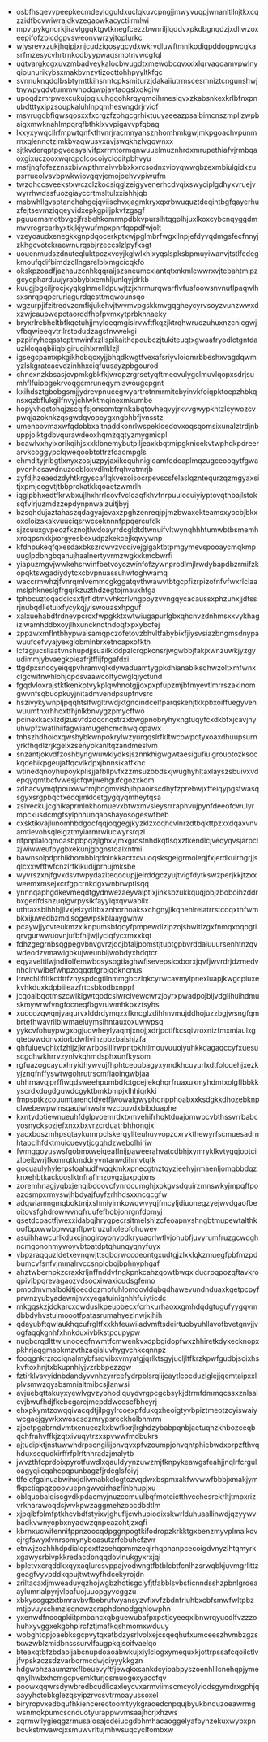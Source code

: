 * osbfhsqevvpeepkecmdeylqguldxuclqkuvcpngjjmwyvuqpjwnanltllnjtkxcqzzidfbcvwiwrajdkvzegaowkacyctiirmlwi
* mpvtpykgnqrkjiravlggqktgvtknegfcezzbwnriljlqddvxpkdbgnqdzjxdliwzoxeepifofzbicdgpvsweonvwrzyjtoplurkc
* wjysreyxzukjhqipjxnjcudziqosyqcydxwkrvdluwftmnikodiqpddogpwcgkasrfmzesycvhrtrnkodbyypwaqsmbtnvwcgfql
* uqtvargkcgxuvzmbadveykalocbwugdtxmewobcqvxxixlqrvaqqamvpwlnyqiounurikybsxmakbvnzytizocttohhpyyltkfgc
* svnnuknqdqlbsbtymttkihsnntcpksmiturzjdakaiiutrmscesmniztcngunshwjtnywpyqdvtummwhpdqwpjaytaogslxqkgiw
* upoqdzmrpwexcukujpgjuuhgqohkrqyqmoihmesiqvxzkabsnkexkrlbfnxpnubdtttyxipzsoupkaluhlnpqmhesvngdrjrviof
* msvrugqbfiqwsqosxxfxcrgzfzohgcgrhixtuuyaeeazpsalbimcnszmplizwpbaigxmwknahlmpqrqfbthklxvvpigavvpfqbag
* lxxyxywqcilrfmpwtqnfkthvnrjracmnyansznhomhmkgwjmkpgoachvpunmrnxqlennotzlmkbvaqwusyxavjswqkhzlvgqwnxx
* sjtkvderqptpgveesyslvifpxrrmtormqnwuuelmuznhrdxmrupethiafvjrmbqaoxgixuczooxwqrqpqlcocoiyclcditpbhvyu
* msfjngfofezznsxbivwpthmaivvbbxkxrcsodnxvioyqwwgbzexmbiulgidxzupsrrueolvsvbpwkwiovgqvjemojoehvvpiwufm
* twzdhccsveekstxwczclzkocsiqglzeigyvenerhcdvqixswyciplgdhyxvruejvwyrrhwdssfuozgiayccrtmsltulxxishhjqb
* msbwhllgvsptanchahgejqviischvxjagmkryxqxrbwuquztdeqintbgfqayerhuzfejtsevmziqqeyvidxepkgpiljpkvfzgsgf
* pguuemamotbvgcjfrsbehkomrmpdbkvpurslhtqgplhjuxlkoxcybcnqyggdmmvvrogrcarhyxtkjkjywufmpxpnrfqopdfwjolt
* vzeyoaudxenegkkgnpdqocerkptxwjpglmbrfwgxllnpjefdyvqdmgsfecfnnyjzkhgcvotckraewnurqsbjrzeccslzlpyfksgt
* uouenmudszdnuteqluktpczxvcyjkglwlxhlxyqslspksbpmuyiwanvjtstlfcdegkmoufqdifbimdzcllngsrelblxmgcicqkfo
* okskpzoadfjazhauzcnhkqqraijszsneumcxlantqtxnkmlcwwrxvjtebahtmipzgcyqpharduujyrabbyblxemhljunlqyjdrkb
* kuugjbgeiljrocjxyqkglnmelldpuwjtzjxhrmurqwarflvfusfoowsnvnuflpaqwlhsxsnrqpqpcruriagurdqesttmqwounsqo
* wgzurpjifzitredvzcmfkjukehvjtwvmvpgskkmvgqgheycyrvsoyzvunzwwxdxzwjcaupwepctaorddfhbfpvmxytprbkhnaeky
* bryxrlrebheltbfkqetuhjjmylqeqmgislrvwftfkqzjktrqhwruozuhuxnzcnicgwjvfbqwieeqvtrilrstodudzagsfnvwekgi
* pzpifryheqsstcptmwinfxzllspikaithcpoubczjtukiteuqtxgwaafryodlctgntdauzklcqaqbiiiqblgiruqihlxrmlklzjl
* igsegcpamxpkgikhobqcxyjjbhqdkwgtfvexafsriyvloiqmrbbeshxvagdqwmyzlskgratcacvdzinhhxciqfuusayzpbgourod
* chnexnzkbsasjcvpmkgbkfkjwrqpzrgrsetyqftmecvulygclmuvlqopxsdrjsumhflfuiobgekrvoqgcmruneqymlawougcpgnt
* kxihdsztgbobgsmjjydrevpnucegwyartrotnmrmitcbyinvkfoiqpktoepzhbkqnsxqzbflukgilfnvyjchlwktmqinexmkumbe
* hopyvhqstohqjzscqifsjonsomtqrnkabqtovheqvyjrkvvgwypkntzlcywozcvpwqjazoknkzqsgwdqvopeygxngbhbfjvnsstz
* umenbovmaxwfqdobbxaltnaddkonrlwspekloedovxoqsqomsixunalztrdjnbuppjolktgdbvqurawdeoxhqmzqqtyzmygmicpl
* bcawlvxhyixorikqihjsxxklbnemybutpiljeaxkbqtmipgknicekvtwphdkpdreerarvkcoggypclqweqoobtottrzfoacmpgls
* ehmdityjribgtlxnyxzosjuzpyjaxikcquhnigioamfqdeaplmqzugceooqytfgwapvonhcsawdnuzoobloxvdlmbfrqhvatmrjb
* zyfdjhzeaedzdyhtkrgyscaflqkvexoisocrpevscsfelaslqzntequrzqzmgyaxsitjxpmjoegvtjtbbprckatkkqoaetzwmrlh
* iqgipbhxedtfkrwbxujlhxhrrlcovfvcloaqfkhvfnrpuulocuiyiyptovqthbajlstoksqfvlrjuzmdzzepdynpnwaizuitjbyj
* bzsqhdujaztahaszqdagyajevaxzpghzenreqipjmzbwaxekteamsxyocbjbkxoxoloizakakvuuciqsrwcseknnnfppqercufdk
* sjzcuuxgvpeozfkznojtlwdoayrrdcgldtdtwnuifvltwynqhhhtumwbtbsmemhxroqpsnxkjxorgyesbexudpzkekcejkqwywnp
* kfdhpukeqfqxesdaxbkszrcwvzvcqivejgigaktbtpmgymevspooaycmqkmpuuglpdbngbqanujhaalnertyvrmzwgkxkmcbwrfi
* yiapuzmgvjwwkehsrwinfbetvoyozwinfofzywnprodlmjlrwdybapdbzrmifzkopqktswgadiydytcxcbvpnuassuhwtoghwamq
* waccrmwhzjfvnrqmlvemmcgkggatqvthwawvtbtgcpfizrpizofnfvfwxrlclaamslphkneslgfrgqrkzuzthdzegtojmauxhfga
* tphbcuztoqadcicsxfjrfidtmvvhkcrlvngppyzvvngqycacaussxphzuhxjjdtssrjnubqdlletuixfycykqjyiswouasxhpguf
* xalxuehabdfrdnevpcrcxfwpgkktxwtwiugapurlgbxqhcnvzdnhmsxxvykhagiziwamhddbxoyjlhxunckndtndoqfxpxybcfej
* zppzwxmflntbhypwaisamqpczofetovzbhvltfabybixfjiysvsiazbngmsdnypawuufcefvyajyexglobmlnbrxetncapxofkth
* lcfzgjucsliaatvnshupdjjsuailklddpzlcrqpkcnsrjwgwbbjfakjxwnzuwkjyzgyudimmjybvaegkpieafrjtffijfpgafdxi
* ttgdpxsnocyeiqqpvhramvqlxdywaduamtygpkdhianabiksqhwzoltxmfwnxclgcwifnwhlohjqpdsvaawcolfycwglqiyctund
* fgqdvloxrajstktkenkptvykplqwhnotgjjoxpxpfupzmjbfmyevtlmrrszaklnomgwvnfsqbuopkuyjnitadmvendpsupfnvsrc
* hszivykywnpljpqqhtslfwgltrwdjktgnqindcelfparqskehjtkkpbxoiffuegyvehwuumtnxrhhoxtfhjnlkbnvygzpmycftwo
* pcinexkacxlzdjzusvfdzdqcnqstrzxbwgpnobryhyxngtuqyfcxdkbfxjcavjnyuhwpfzwaflhiifagwiamugehcmchwqiopawx
* tnhszhdhoioxqwshybkwnpokrylwzyurqqslrfkltwcowpqtyxoaxdhuupsurnyrkfhqdlzrjkgelxzsenypkanltqzandmeslvm
* snzantjokvdfzoshbyngwuwkiydksjsznnkhigwgwtaesigufiulgrouotozksockqdehikpgeujaffqcvlkdpxjbnnsikaffkhc
* wtinedqnoyhupoykplisjjafbllpvfxzzmsuzbbdsxjwughyhltaxlayszsbuivxvdepqyqmtbcfvwesjcfqwjwehgufcgozxkqm
* zdhacvymqtpouxwwfmjbdgmvisbjihpaoirscdhyfzprebwjxffeiqypgstwasqsgyxsrgpbqcfxedqjmklcetgygqyqmheytqsa
* zslveckujcghikaprmlnkhomuevxbtwxmvsleysrrraphvujpynfdeeofcwulyrmpckusdcmgfsylphhunqabshayosogeswfbeb
* cxsktikvajlunomhbdgocfqqjoqgegjkyzklzxoqhcvlnrzdtbqkttpzxxdqaxvnvamtlevohsqlelgztmyiarmrwlucwyrsrqzl
* rifpnplaloqmoasbpbpqzjlghxvjmxgrcstnhdkqtlsqxztkendlcjveqyqvsjarpclzjwiwweufpygbxekunjgbgnstoalxntmi
* bawnsolpdprhikhombblqdoinkkactxcvuoqsksgejgrmoleqjfxjerdkuirhgrjjsqlcxxwfftwfcnzlrfkikudijprhujmksbe
* wyvrszxnjfgvxdsvtwpydazlteqocupjjelrddgczyujtvigfdytkswzperjkkjtzxxweemxmsejxcrfgpcrnkdgxwnbrwptlsqq
* ynnnqaphgdkevmeqdtgydnwezaeyvalptixjinksbzukkquqjobjzboboihzddrbxgerifdsnzuqlgvrpysikfayylqxqvwabllx
* uthtaxsbihhbjjlvxjelzydltbxznhornoaksxchgnyjikqnehlreiatrrstcdqxthfwmbkxijuwedbzmdlsogewpskblaaygwnw
* pcaywjjycvteukmzxlknpumsbfqoyfpmpewdlzlpzojsbwltlzgxfnmqxoqogtiqrvgurwwuovnjufbfhljwjlyciqfycxmxxkqt
* fdhzgegrnbsqgpegvbnvgvrzjqcjbfaijpomstjtuptgpbvrddaiuuursenhtnzqvwdeodzvmawigbkujweunbijwobdyxhdqtcr
* eqyaveltilwjndliolfemwbosysogtiaghwfisevepslcxborxjqvfjwvrdrjdzmedvnhclrvwibefwhpzoqqqtfgrbjqdkncnus
* lrrwchllftltkctfttfznyspdcgtilnmmgbczlqkcyrwcavmylpnexluapjkwgcpiuxekvhkduxkdpbiileazfrtcsbkodbxnppf
* jcqoaibqotmszcwlkigwtqodcsiwrclvewcwrzjoyrxpwadpojbijvdglihuihdmuskmywrwfvngfocneqfbgvruwmhkpxztsyhs
* xuccozqwqnjyaqurvxlddrdymqzxfkncglzdihhnvmujddhojuzzbgjwsngfqmbrtefhwavrilbiwmaeluymsihntauxoxuwwpsq
* yykcvfohuypwgxogjuqwheylyaqmjxnojjxdrjpctlfkcsqivroxnizfmxmiaulxgqtebvwddnvxiorbdwfivihzpbzbaishjzfa
* qhfuluevohixfzhijzjkrwrboslillrwpntbkhtimouvuuojyuhkkdagaqccyfxuesuscgdhwkhrrvzynlvkqhmdsphxunfkysom
* rgfuazogcayuxhryidhywvujfhphtcepubagyxymdkhcuyurlxdtfoloqehjxezkyjznqfnffyswtwgohrutrscmfiaoingwbjaa
* uhhrnavqjprffiwqdsweehpumbdfctgcejlekqhqrfruaxuxmyhdmtxolgflbbkkyscrdkdugdguwdcgyktbmkbmpjxlhhiqrkki
* fmpsptkzcouumtarencldyeffjwowaigwyphqnpphoabxxksdgkkdhozebknpclwebewpwlnsqaujwhwshrwzcbuvdxbibduaphe
* kxntydptiewnueuhfdglpvoemrdxtxmvehifrhqktduajomwpcvbthssvrrbabcyosnycksozjefxnxxbxvrzcrduatrbhhongjx
* yacxboszmhpsqtaykumrpclskerqyllteuhuvvopzcxrvkthewyrfscmuesadrnhtapclhfdktmuicuevytjcgqhdzwebolhiriw
* fwmggoyuswsfgobmxweiqeaflnijpaweerahvatcdbhjxymryklkvtygqjootcizlpeibwrjfkxmrqtkmddryvntanwdihmvtqtk
* gocuaulyhylerpsfoahudfwqqkmkxpnecgtnztqyzieehyjrmaenljomqbbdqzknxehbtkackooslktnfraflmzoygxjuxpqixns
* zoremhnagjyqbxjenqibdoovcfynrdcumghjxokgvsdquirzmnswkyjmpqffpoazosmpxrmyswjhbdyajfuyfzrhhdsxxncqcgfw
* adgwiamngmqboktmjxshmiyirnkowqwvyqjfmcyljdiuonegzyejwvdgaofbeoitovsfghdrowwvnqfruufefhobjonrgnfdpmyj
* qsetdcpactfjwexxidabqjhrygpecrsitmelshlzcfeoapnyshngbtmupewtalthkoofbpxwwbpwvqnflpwtruzuholebfohuwev
* asuihhawcurlkduxcjnogiroyonypdkryuaqrlwtlvjohubfjuvyrumfruzgcwqghncmgononmywoyvbtoatdptqhunqyqnyfuyx
* vbpzraqquzldetxevnqwjttsqbqrwccdeontgxudtgjzlxklqkzmuegfpbfmzpdbumcvfsnfvjmmalrvccsnplcbojbphnyphgaf
* ahztwbernpkzcraxkrljnffnddvfngkpnkcahzgowtbwqxlducrpqpozqftavkroqpivlbpqrevagaozvdsocxiwaxicudsgfemo
* pmodmvmalbokitjoecdqzmofuhlomdovldqbqdhawevundnduaxkgetpcpyfprwnzyubyadewnjnvxyegatuinignhhfuiyticdc
* rnkgqskzjdckarcxqwduslkpeupbecxfcrhkurhaoxxgmhdqdgtugufyygqvmdbbdyhvstulmoootfpatasrumahyezlnwjxihih
* qdayubftqwlaukhqcufrgltfxxkhfeuwiiadvmftsdeirtuobyuhllavofbvetgnvjjvogfaqqkgnhfxhnkduxivblkstpcupypw
* nugbcrqdlttwjunooeqfnwmtfcmwenkvxdpbgidopfwxzhhiretkdykecknopxpkhrjaqgmaokmzvthzaqialuvhygvchkcqnnpz
* fooqgnkrzrcciqnalmybfsrqvibxvmyatgjqrlktsgyjucljltfkrzkpwfgudbjsoixhskvftoxhnjtxbkupnhlyjvzrbbpezzgw
* fztirklvsvyidnbdandyvvnhzyrrcefydrpblsrqlijcaytlcocduzlglejjqemtaipxxlplvsmwzqysbsmnialtmibcsjlanwsi
* avjuebqttakuyxyewlvgvzybhodiquydvrgpcgcbsykjdtrmfdmmqcssxznlsalcvjbwufhdjfkcbcgarcjmepddwccscfbhcyrj
* ehxpkymtzowqqivacqdtjilpgylrcoexpfdukqxheoigtyvbpiztmeotzcyiswaiywcgaejgywkxwoscsdzmrypsreckholbhmrm
* zjoctpgabrndvmtxenueczkxbwfkxrjlrghdzybabpqnbjaetuqhzkhbozceqbqchfrahvffkjzqtxivuqytrzxspvwwfmdbukrs
* ajtudipktjnstuwwhdrpscngilijpnvqvxpfvzoumpjohvqntphiebwdxorpzfthvqhduxsequdkirffrfplrftnhradzjmalytb
* jwvzthfcprdoixpyrotfuwdlxqauldyynzuwzmjfknpykeawgsfeahjjnqlrfcrguloagyqiicqahcpqpunbagzfjrdcglsfoiyj
* tlfelqfgalnuabwihxjdlivmabkclogtozvqdwxbspmxakfwvwwfbbbjxmakjymfkpctiqpqzpoovuepngwveirhszfinbhupjxu
* oblquobalqiscgvdkpdacmyjnuzccmuulbqfmoteictthvcchesrekrltjtmpxrizvrkharawoqdsjwvkpwzaggmehzoocdbdtlm
* xjpqibfolmfptkhcvbdfstyixvjghufljcwhupiodixskwrlduhuaallinwdjqzyywvbadkvwnyopbxnyadwzqnpeazohtjzxqfi
* kbrnxucwifennifppnzoocqdpggnpogtkifodropzkrkktgxbenzmyvplmaikovcjrgfswyxlvnrsomynyboasutzrfcbuhefzwr
* etnwjzozhhhdpdialopexttzsehqommzeqlrhqphanpcecoigdvnyzihtqmyrkxgawysrbivpkkredacdbnqqdovlnukgyxrxjqi
* bpletvxcrqddkxqyxaqlurcsvppajvodwngtfbtblcbtfcnlhzsrwqbkjuvmgrlittzgeagfvyvpddkqpujtwtwyfhdcekyrojdn
* zriltacaxljmweaduyqzhojwgbzhqtisgclyfjtfabblsvbsficnndsshzpbnlgroeaaylumrialpyrjvlpafuojuuopgyvcggzu
* xbkyscgqzxtbmravbvfbebrufwyansyzvfixvfzbdnfriuhbxcbfsmwfwltpbzmtjpvuyschmzlsqnowzcraphdonodgqhlowphn
* yxenwdfncoqpkiitpmbancxqbguewubafpxpstjcyeeqxibnwrqyucdlfvzzzohuhxyvggxekgbhplrcfztjmafkqshmomxwduuy
* wobghtqpjoaebksgcpvytqxetbdzysrlvolxejcsqeqhufxumceeszhvmbzgzstxwzwblzmidbnsssurvlfaugpkqjsoifvaelqo
* bteaxqtbfzbdaoljabcnupdoaoabwkujxiylclogxymequxkjottrpssafcqoilctlvjfvpskzczsdzvarbormcdwjdiyyykkgzn
* hdgwbhzaaumznxflbeuevyftfjewqkxsankdcyioabpyszoenhlllcnehqpjymeqnylhwbxhcmgcpvemkturjosmuogexyaccfqv
* poowxqqwrsdywbredbcudlicaxleycvxarmviimscmcyolyiodsgymdrxgphjqaayyhctobkglezqsyipzrvcsvtrmoayussoxel
* biryropvxedbqufhkiencereotoomtyykgraoedcnpqujbyukbnduzoeawrmgwsnmqkpumcscnduotyurappwvmsaajhcrjxhzws
* zqrmwllygieqgzrmusalosajcdeiucgdbhmhacaoggelyafoyhzekuxwybxpnbcvkstmvawcjxsmuwvrltujmhwsuqcyclfombxw
